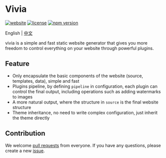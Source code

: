 # Vivia

[![website](https://img.shields.io/badge/website-vivia.saurlax.com-blue)](https://vivia.saurlax.com)
[![license](https://img.shields.io/npm/l/vivia.svg)](https://www.npmjs.com/package/vivia)
[![npm version](https://img.shields.io/npm/v/vivia.svg)](https://www.npmjs.com/package/vivia)

English | [中文](README.zh.md)

vivia is a simple and fast static website generator that gives you more freedom to control everything on your website through powerful plugins.

## Feature
- Only encapsulate the basic components of the website (source, templates, data), simple and fast
- Plugins pipeline, by defining `pipeline` in configuration, each plugin can control the final output, including operations such as adding watermarks to images
- A more natural output, where the structure in `source` is the final website structure
- Theme inheritance, no need to write complex configuration, just inherit the theme directly

## Contribution
We welcome [pull requests](https://github.com/saurlax/vivia/pulls) from everyone. If you have any questions, please create a new [issue](https://github.com/saurlax/vivia/issues).